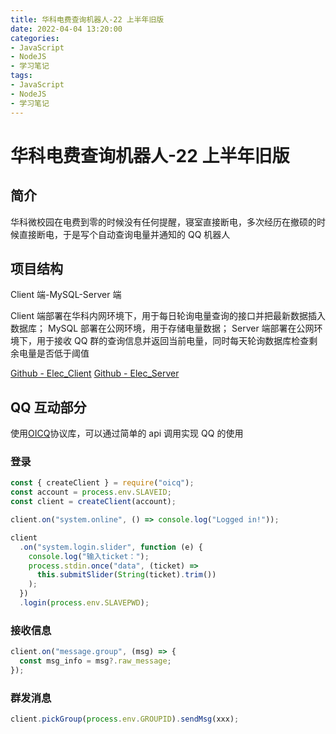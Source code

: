 ```yaml
---
title: 华科电费查询机器人-22 上半年旧版
date: 2022-04-04 13:20:00
categories:
- JavaScript
- NodeJS
- 学习笔记
tags:
- JavaScript
- NodeJS
- 学习笔记
---
```


# 华科电费查询机器人-22 上半年旧版

## 简介

华科微校园在电费到零的时候没有任何提醒，寝室直接断电，多次经历在撤硕的时候直接断电，于是写个自动查询电量并通知的 QQ 机器人

## 项目结构

Client 端-MySQL-Server 端

Client 端部署在华科内网环境下，用于每日轮询电量查询的接口并把最新数据插入数据库；
MySQL 部署在公网环境，用于存储电量数据；
Server 端部署在公网环境下，用于接收 QQ 群的查询信息并返回当前电量，同时每天轮询数据库检查剩余电量是否低于阈值

[Github - Elec_Client](https://github.com/TomSawyer2/Elec_Client)
[Github - Elec_Server](https://github.com/TomSawyer2/Elec_Server)

## QQ 互动部分

使用[OICQ](https://github.com/takayama-lily/oicq)协议库，可以通过简单的 api 调用实现 QQ 的使用

### 登录

```javascript
const { createClient } = require("oicq");
const account = process.env.SLAVEID;
const client = createClient(account);

client.on("system.online", () => console.log("Logged in!"));

client
  .on("system.login.slider", function (e) {
    console.log("输入ticket：");
    process.stdin.once("data", (ticket) =>
      this.submitSlider(String(ticket).trim())
    );
  })
  .login(process.env.SLAVEPWD);
```

### 接收信息

```javascript
client.on("message.group", (msg) => {
  const msg_info = msg?.raw_message;
});
```

### 群发消息

```javascript
client.pickGroup(process.env.GROUPID).sendMsg(xxx);
```
